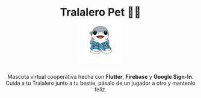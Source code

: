 <h1 align="center">
  Tralalero Pet 🦕💜
  <br>
  <img src="logo.png" height="120" alt="Logo" />
</h1>

<p align="center">
  Mascota virtual cooperativa hecha con <b>Flutter</b>, <b>Firebase</b> y <b>Google Sign-In</b>. <br>
  Cuida a tu Tralalero junto a tu bestie, pásalo de un jugador a otro y mantenlo feliz.
</p>

